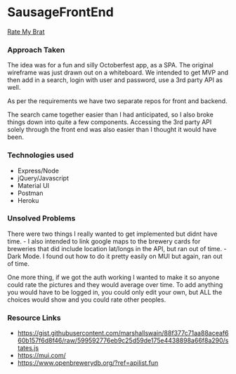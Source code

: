 # SausageFrontEnd

[Rate My Brat](https://rate-my-brat.herokuapp.com/)

### Approach Taken

The idea was for a fun and silly Octoberfest app, as a SPA.  The original wireframe was just drawn out on a whiteboard. We intended to get MVP and then add in a search, login with user and password, use a 3rd party API as well.

As per the requirements we have two separate repos for front and backend. 

The search came together easier than I had anticipated, so I also broke things down into quite a few components. Accessing the 3rd party API solely through the front end was also easier than I thought it would have been. 

### Technologies used

- Express/Node
- jQuery/Javascript
- Material UI
- Postman
- Heroku


### Unsolved Problems

There were two things I really wanted to get implemented but didnt have time.
    - I also intended to link google maps to the brewery cards for breweries that did include location lat/longs in the API, but ran out of time. 
    - Dark Mode. I found out how to do it pretty easily on MUI but again, ran out of time.

One more thing, if we got the auth working I wanted to make it so anyone could rate the pictures and they would average over time. To add anything you would have to be logged in, you could only edit your own, but ALL the choices would show and you could rate other peoples.

### Resource Links

- https://gist.githubusercontent.com/marshallswain/88f377c71aa88aceaf660b157f6d8f46/raw/599592776eb9c25d59de175e4438898a66f8a290/states.js
- https://mui.com/
- https://www.openbrewerydb.org/?ref=apilist.fun
